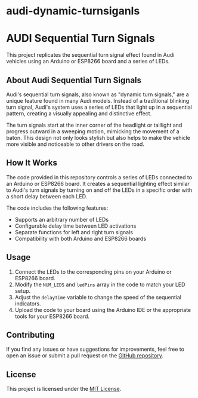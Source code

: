 # audi-dynamic-turnsiganls
# AUDI Sequential Turn Signals

This project replicates the sequential turn signal effect found in Audi vehicles using an Arduino or ESP8266 board and a series of LEDs.

## About Audi Sequential Turn Signals

Audi's sequential turn signals, also known as "dynamic turn signals," are a unique feature found in many Audi models. Instead of a traditional blinking turn signal, Audi's system uses a series of LEDs that light up in a sequential pattern, creating a visually appealing and distinctive effect.

The turn signals start at the inner corner of the headlight or taillight and progress outward in a sweeping motion, mimicking the movement of a baton. This design not only looks stylish but also helps to make the vehicle more visible and noticeable to other drivers on the road.

## How It Works

The code provided in this repository controls a series of LEDs connected to an Arduino or ESP8266 board. It creates a sequential lighting effect similar to Audi's turn signals by turning on and off the LEDs in a specific order with a short delay between each LED.

The code includes the following features:

- Supports an arbitrary number of LEDs
- Configurable delay time between LED activations
- Separate functions for left and right turn signals
- Compatibility with both Arduino and ESP8266 boards

## Usage

1. Connect the LEDs to the corresponding pins on your Arduino or ESP8266 board.
2. Modify the `NUM_LEDS` and `ledPins` array in the code to match your LED setup.
3. Adjust the `delayTime` variable to change the speed of the sequential indicators.
4. Upload the code to your board using the Arduino IDE or the appropriate tools for your ESP8266 board.

## Contributing

If you find any issues or have suggestions for improvements, feel free to open an issue or submit a pull request on the [GitHub repository](https://github.com/your-username/audi-sequential-turn-signals).

## License

This project is licensed under the [MIT License](LICENSE).
